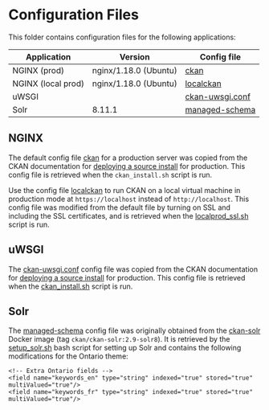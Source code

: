 # Configuration Files

This folder contains configuration files for the following applications:

| Application | Version     |Config file |
| ----------- | ----------- |----------- |
| NGINX (prod)| nginx/1.18.0 (Ubuntu)    |[ckan](https://github.com/ongov/ckanext-ontario_theme/blob/ckan_2.9_upgrade/config/nginx/ckan)|
| NGINX (local prod)| nginx/1.18.0 (Ubuntu)    |[localckan](https://github.com/ongov/ckanext-ontario_theme/blob/localckan_script/config/nginx/localckan)|
| uWSGI       |     |[ckan-uwsgi.conf](https://github.com/ongov/ckanext-ontario_theme/blob/ckan_2.9_upgrade/config/uwsgi/ckan-uwsgi.conf)|
| Solr        | 8.11.1      |[managed-schema](https://github.com/ongov/ckanext-ontario_theme/blob/ckan_2.9_upgrade/config/solr/managed-schema)|

## NGINX
The default config file [ckan](https://github.com/ongov/ckanext-ontario_theme/blob/ckan_2.9_upgrade/config/nginx/ckan) for a production server was copied from the CKAN documentation for [deploying a source install](https://docs.ckan.org/en/2.9/maintaining/installing/deployment.html#create-the-nginx-config-file) for production. This config file is retrieved when the `ckan_install.sh` script is run.

Use the config file [localckan](https://github.com/ongov/ckanext-ontario_theme/blob/localckan_script/config/nginx/localckan) to run CKAN on a local virtual machine in production mode at `https://localhost` instead of `http://localhost`. This config file was modified from the default file by turning on SSL and including the SSL certificates, and is retrieved when the [localprod_ssl.sh](https://github.com/ongov/ckanext-ontario_theme/blob/localckan_script/scripts/localprod_ssl.sh) script is run.

## uWSGI
The [ckan-uwsgi.conf](https://github.com/ongov/ckanext-ontario_theme/blob/ckan_2.9_upgrade/config/uwsgi/ckan-uwsgi.conf) config file was copied from the CKAN documentation for [deploying a source install](https://docs.ckan.org/en/2.9/maintaining/installing/deployment.html#id2) for production. This config file is retrieved when the [ckan_install.sh](https://github.com/ongov/ckanext-ontario_theme/blob/ckan_script/scripts/ckan_install.sh) script is run.


## Solr

The [managed-schema](https://github.com/ongov/ckanext-ontario_theme/blob/ckan_2.9_upgrade/config/solr/managed-schema) config file was originally obtained from the [ckan-solr](https://github.com/ckan/ckan-solr) Docker image (tag `ckan/ckan-solr:2.9-solr8`). It is retrieved by the [setup_solr.sh](https://github.com/ongov/ckanext-ontario_theme/blob/solr8/scripts/setup_solr.sh) bash script for setting up Solr and contains the following modifications for the Ontario theme:
```
<!-- Extra Ontario fields -->
<field name="keywords_en" type="string" indexed="true" stored="true" multiValued="true"/>
<field name="keywords_fr" type="string" indexed="true" stored="true" multiValued="true"/>

```
